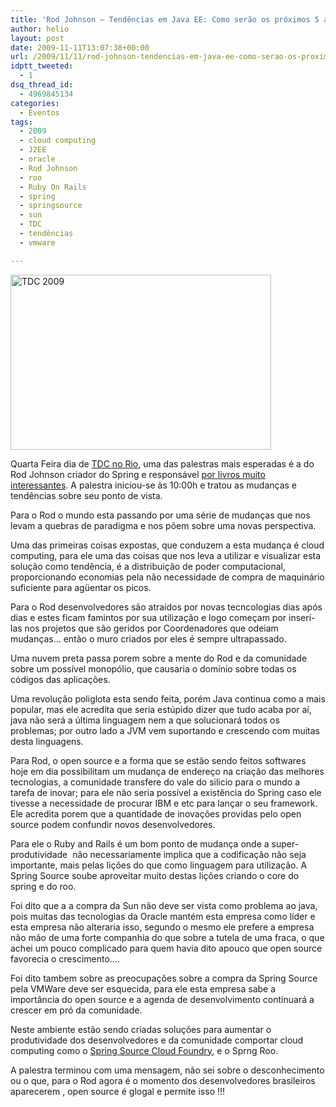 ```yaml
---
title: 'Rod Johnson – Tendências em Java EE: Como serão os próximos 5 anos'
author: helio
layout: post
date: 2009-11-11T13:07:38+00:00
url: /2009/11/11/rod-johnson-tendencias-em-java-ee-como-serao-os-proximos-5-anos/
idptt_tweeted:
  - 1
dsq_thread_id:
  - 4969845134
categories:
  - Eventos
tags:
  - 2009
  - cloud computing
  - J2EE
  - oracle
  - Rod Johnson
  - roo
  - Ruby On Rails
  - spring
  - springsource
  - sun
  - TDC
  - tendências
  - vmware

---
```

<img class="aligncenter size-full wp-image-94" src="http://www.helmed.net/blog/wp-content/uploads/2009/11/dsc00655.jpg" alt="TDC 2009" width="417" height="280" srcset="http://www.helmed.net/blog/wp-content/uploads/2009/11/dsc00655.jpg 417w, http://www.helmed.net/blog/wp-content/uploads/2009/11/dsc00655-300x201.jpg 300w" sizes="(max-width: 417px) 100vw, 417px" />

Quarta Feira dia de <a title="TDC RIO 2009" href="http://www.thedevelopersconference.com.br:80/tdc/2009/rio/programacao.seam" target="_blank">TDC no Rio</a>, uma das palestras mais esperadas é a do Rod Johnson criador do Spring e responsável <a href="http://www.amazon.com/Expert-One-One-Design-Development/dp/1861007841" target="_blank">por livros muito interessantes</a>. A palestra iniciou-se às 10:00h e tratou as mudanças e tendências sobre seu ponto de vista.

Para o Rod o mundo esta passando por uma série de mudanças que nos levam a quebras de paradigma e nos põem sobre uma novas perspectiva.

Uma das primeiras coisas expostas, que conduzem a esta mudança é cloud computing, para ele uma das coisas que nos leva a utilizar e visualizar esta solução como tendência, é a distribuição de poder computacional, proporcionando economias pela não necessidade de compra de maquinário suficiente para agüentar os picos.

Para o Rod desenvolvedores são atraídos por novas tecncologias dias após dias e estes ficam famintos por sua utilização e logo começam por inserí-las nos projetos que são geridos por Coordenadores que odeiam mudanças&#8230; então o muro criados por eles é sempre ultrapassado.

Uma nuvem preta passa porem sobre a mente do Rod e da comunidade sobre um possível monopólio, que causaria o domínio sobre todas os códigos das aplicações.

Uma revolução poliglota esta sendo feita, porém Java continua como a mais popular, mas ele acredita que seria estúpido dizer que tudo acaba por aí, java não será a última linguagem nem a que solucionará todos os problemas; por outro lado a JVM vem suportando e crescendo com muitas desta linguagens.

Para Rod, o open source e a forma que se estão sendo feitos softwares hoje em dia possibilitam um mudança de endereço na criação das melhores tecnologias, a comunidade transfere do vale do silicio para o mundo a tarefa de inovar; para ele não seria possível a existência do Spring caso ele tivesse a necessidade de procurar IBM e etc para lançar o seu framework. Ele acredita porem que a quantidade de inovações providas pelo open source podem confundir novos desenvolvedores.

Para ele o Ruby and Rails é um bom ponto de mudança onde a super-produtividade  não necessariamente implica que a codificação não seja importante, mais pelas lições do que como linguagem para utilização. A Spring Source soube aproveitar muito destas lições criando o core do spring e do roo.

Foi dito que a a compra da Sun não deve ser vista como problema ao java, pois muitas das tecnologias da Oracle mantém esta empresa como líder e esta empresa não alteraria isso, segundo o mesmo ele prefere a empresa não mão de uma forte companhia do que sobre a tutela de uma fraca, o que achei um pouco complicado para quem havia dito apouco que open source favorecia o crescimento&#8230;.

Foi dito tambem sobre as preocupações sobre a compra da Spring Source pela VMWare deve ser esquecida, para ele esta empresa sabe a importância do open source e a agenda de desenvolvimento continuará a crescer em pró da comunidade.

Neste ambiente estão sendo criadas soluções para aumentar o produtividade dos desenvolvedores e da comunidade comportar cloud computing como o <a title="cloud foundry" href="http://www.cloudfoundry.com/" target="_blank">Spring Source Cloud Foundry</a>, e o Sprng Roo.

A palestra terminou com uma mensagem, não sei sobre o desconhecimento ou o que, para o Rod agora é o momento dos desenvolvedores brasileiros aparecerem , open source é glogal e permite isso !!!